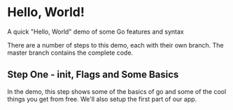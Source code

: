 # Hello, World!
A quick "Hello, World" demo of some Go features and syntax

There are a number of steps to this demo, each with their own branch.  The master branch contains the complete code.

## Step One - init, Flags and Some Basics
In the demo, this step shows some of the basics of go and some of the cool things you get from free.  We'll also setup the first part of our app.